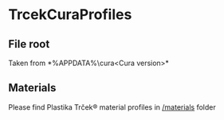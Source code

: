# TrcekCuraProfiles
## File root
Taken from *%APPDATA%\cura\<Cura version>\*

## Materials
Please find Plastika Trček® material profiles in [/materials](/materials) folder
